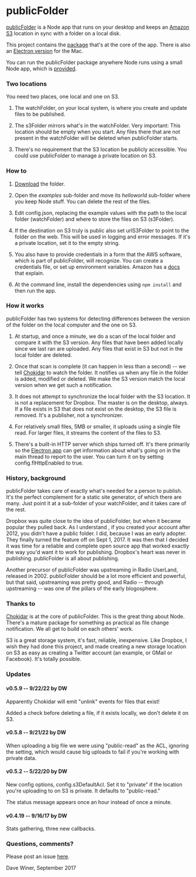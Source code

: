 # publicFolder

<a href="http://publicfolder.io">publicFolder</a> is a Node app that runs on your desktop and keeps an <a href="https://en.wikipedia.org/wiki/Amazon_S3">Amazon S3</a> location in sync with a folder on a local disk.

This project contains the <a href="https://www.npmjs.com/package/publicfolder">package</a> that's at the core of the app. There is also an <a href="http://this.how/publicFolder/">Electron version</a> for the Mac. 

You can run the publicFolder package anywhere Node runs using a small Node app, which is <a href="https://github.com/scripting/publicfolder/tree/master/examples/helloworld">provided</a>.  

### Two locations

You need two places, one local and one on S3.

1. The watchFolder, on your local system, is where you create and update files to be published.

2. The s3Folder mirrors what's in the watchFolder. Very important: This location should be empty when you start. Any files there that are not present in the watchFolder will be deleted when publicFolder starts. 

3. There's no requirement that the S3 location be publicly accessible. You could use publicFolder to manage a private location on S3. 

### How to

1. <a href="https://github.com/scripting/publicfolder/archive/master.zip">Download</a> the folder. 

2. Open the <i>examples</i> sub-folder and move its <i>helloworld</i> sub-folder where you keep Node stuff. You can delete the rest of the files.

3. Edit config.json, replacing the example values with the path to the local folder (watchFolder) and where to store the files on S3 (s3Folder). 

4. If the destination on S3 truly is public also set urlS3Folder to point to the folder on the web. This will be used in logging and error messages. If it's a private location, set it to the empty string.

5. You also have to provide credentials in a form that the AWS software, which is part of publicFolder, will recognize. You can create a credentials file, or set up environment variables. Amazon has a <a href="https://aws.amazon.com/blogs/security/a-new-and-standardized-way-to-manage-credentials-in-the-aws-sdks/">docs</a> that explain. 

6. At the command line, install the dependencies using `npm install` and then run the app.

### How it works

publicFolder has two systems for detecting differences between the version of the folder on the local computer and the one on S3. 

1. At startup, and once a minute, we do a scan of the local folder and compare it with the S3 version. Any files that have been added locally since we last ran are uploaded. Any files that exist in S3 but not in the local folder are deleted. 

2. Once that scan is complete (it can happen in less than a second) -- we tell <a href="https://github.com/paulmillr/chokidar">Chokidar</a> to watch the folder. It notifies us when any file in the folder is added, modified or deleted. We make the S3 version match the local version when we get such a notification. 

3. It does not attempt to synchronize the local folder with the S3 location. It is not a replacement for Dropbox. The master is on the desktop, always. If a file exists in S3 that does not exist on the desktop, the S3 file is removed. It's a publisher, not a synchronizer. 

4. For relatively small files, 5MB or smaller, it uploads using a single file read. For larger files, it streams the content of the files to S3. 

5. There's a built-in HTTP server which ships turned off. It's there primarily so the <a href="http://this.how/publicFolder/">Electron app</a> can get information about what's going on in the main thread to report to the user. You can turn it on by setting config.flHttpEnabled to true.

### History, background

publicFolder takes care of exactly what's needed for a person to publish. It's the perfect complement for a static site generator, of which there are many. Just point it at a sub-folder of your watchFolder, and it takes care of the rest. 

Dropbox was quite close to the idea of publicFolder, but when it became popular they pulled back. As I understand , if you created your account after 2012, you didn't have a public folder. I did, because I was an early adopter. They finally turned the feature off on Sept 1, 2017. It was then that I decided it was time for a reliable and complete open source app that worked exactly the way you'd want it to work for publishing. Dropbox's heart was never in publishing. publicFolder is all about publishing. 

Another precursor of publicFolder was upstreaming in Radio UserLand, released in 2002. publicFolder should be a lot more efficient and powerful, but that said, upstreaming was pretty good, and Radio -- through upstreaming -- was one of the pillars of the early blogosphere. 

### Thanks to

<a href="https://github.com/paulmillr/chokidar">Chokidar</a> is at the core of publicFolder. This is the great thing about Node. There's a mature package for something as practical as file change notification. We all get to build on each others' work. 

S3 is a great storage system, it's fast, reliable, inexpensive. Like Dropbox, I wish they had done this project, and made creating a new storage location on S3 as easy as creating a Twitter account (an example, or GMail or Facebook). It's totally possible. 

### Updates

#### v0.5.9 -- 9/22/22 by DW

Apparently Chokidar will emit "unlink" events for files that exist! 

Added a check before deleting a file, if it exists locally, we don't delete it on S3.

#### v0.5.8 -- 9/21/22 by DW

When uploading a big file we were using "public-read" as the ACL, ignoring the setting, which would cause big uploads to fail if you're working with private data. 

#### v0.5.2 -- 5/22/20 by DW

New config options, config.s3DefaultAcl. Set it to "private" if the location you're uploading to on S3 is private. It defaults to "public-read."

The status message appears once an hour instead of once a minute. 

#### v0.4.19 -- 9/16/17 by DW

Stats gathering, three new callbacks. 

### Questions, comments?

Please post an issue <a href="https://github.com/scripting/publicfolder/issues">here</a>. 

Dave Winer, September 2017


